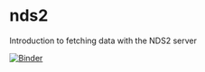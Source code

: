 # nds2

Introduction to fetching data with the NDS2 server

[![Binder](https://mybinder.org/badge_logo.svg)](https://mybinder.org/v2/gh/losc-tutorial/nds2/HEAD?filepath=nds2-example.ipynb)